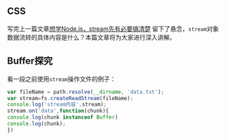 ## CSS
写完上一篇文章[想学Node.js，stream先有必要搞清楚](https://juejin.im/post/5d25ce36f265da1ba84ab97a)
留下了悬念，`stream`对象数据流转的具体内容是什么？本篇文章将为大家进行深入讲解。
## Buffer探究
看一段之前使用`stream`操作文件的例子：
```JavaScript
var fileName = path.resolve(__dirname, 'data.txt');
var stream=fs.createReadStream(fileName);
console.log('stream内容',stream);
stream.on('data',function(chunk){
console.log(chunk instanceof Buffer)
console.log(chunk);
})
```
